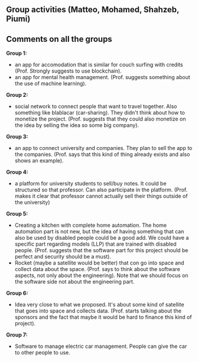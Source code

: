 ## Group activities (Matteo, Mohamed, Shahzeb, Piumi)

## Comments on all the groups

**Group 1:**

- an app for accomodation that is similar for couch surfing with credits (Prof. Strongly suggests to use blockchain).
- an app for mental health management. (Prof. suggests something about the use of machine learning).

**Group 2:**

- social network to connect people that want to travel together. Also something like blablacar (car-sharing). They didn't think about how to monetize the project. (Prof. suggests that they could also monetize on the idea by selling the idea so some big company).

**Group 3:**

- an app to connect university and companies. They plan to sell the app to the companies. (Prof. says that this kind of thing already exists and also shows an example).

**Group 4:**

- a platform for university students to sell/buy notes. It could be structured so that professor. Can also participate in the platform. (Prof. makes it clear that professor cannot actually sell their things outside of the university)

**Group 5:**

- Creating a kitchen with complete home automation. The home automation part is not new, but the idea of having something that can also be used by disabled people could be a good add. We could have a specific part regarding models (LLP) that are trained with disabled people. (Prof. suggests that the software part for this project should be perfect and security should be a must).
- Rocket (maybe a satellite would be better) that con go into space and collect data about the space. (Prof. says to think about the software aspects, not only about the engineering).
Note that we should focus on the software side not about the engineering part.

**Group 6:**

- Idea very close to what we proposed. It's about some kind of satellite that goes into space and collects data. (Prof. starts talking about the sponsors and the fact that maybe it would be hard to finance this kind of project).

**Group 7:**

- Software to manage electric car management. People can give the car to other people to use.
